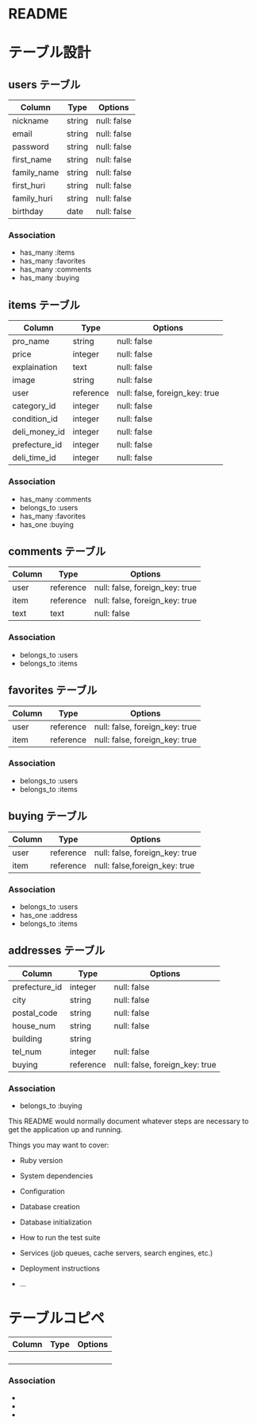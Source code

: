 # README

# テーブル設計

## users テーブル

| Column    | Type       | Options     |
| --------- | ---------- | ----------- |
| nickname  | string     | null: false |
| email     | string     | null: false |
| password  | string     | null: false |
| first_name| string     | null: false |
| family_name| string     | null: false |
| first_huri| string     | null: false |
| family_huri| string     | null: false |
| birthday  | date       | null: false |

### Association

- has_many   :items
- has_many   :favorites
- has_many   :comments
- has_many   :buying


## items テーブル

| Column      | Type       | Options     |
| ----------- | ---------- | ----------- |
| pro_name    | string     | null: false |
| price       | integer    | null: false |
| explaination| text       | null: false |
| image       | string     | null: false |
| user        | reference  | null: false, foreign_key: true |
| category_id | integer    | null: false |
| condition_id| integer    | null: false |
| deli_money_id| integer   | null: false |
| prefecture_id| integer   | null: false |
| deli_time_id| integer    | null: false |

### Association

- has_many   :comments
- belongs_to :users
- has_many   :favorites
- has_one    :buying


## comments テーブル

| Column    | Type       | Options     |
| --------- | ---------- | ----------- |
| user      | reference  | null: false, foreign_key: true |
| item      | reference  | null: false, foreign_key: true |
| text      | text       | null: false |

### Association

- belongs_to :users
- belongs_to :items


## favorites テーブル

| Column    | Type       | Options     |
| --------- | ---------- | ----------- |
| user      | reference  | null: false, foreign_key: true |
| item      | reference  | null: false, foreign_key: true |

### Association

- belongs_to :users
- belongs_to :items


## buying テーブル

| Column    | Type       | Options     |
| --------- | ---------- | ----------- |
| user      | reference  | null: false, foreign_key: true |
| item      | reference  | null: false,foreign_key: true |

### Association

- belongs_to :users
- has_one    :address
- belongs_to :items


## addresses テーブル

| Column    | Type       | Options     |
| --------- | ---------- | ----------- |
| prefecture_id| integer | null: false |
| city      | string     | null: false |
| postal_code|string    | null: false |
| house_num | string     | null: false |
| building  | string     |             |
| tel_num   | integer    | null: false |
| buying    | reference  | null: false, foreign_key: true|

### Association

- belongs_to :buying




This README would normally document whatever steps are necessary to get the
application up and running.

Things you may want to cover:

* Ruby version

* System dependencies

* Configuration

* Database creation

* Database initialization

* How to run the test suite

* Services (job queues, cache servers, search engines, etc.)

* Deployment instructions

* ...

# テーブルコピペ

| Column    | Type       | Options     |
| --------- | ---------- | ----------- |
|           |            |             |
|           |            |             |
|           |            |             |
|           |            |             |


### Association

-
-
-